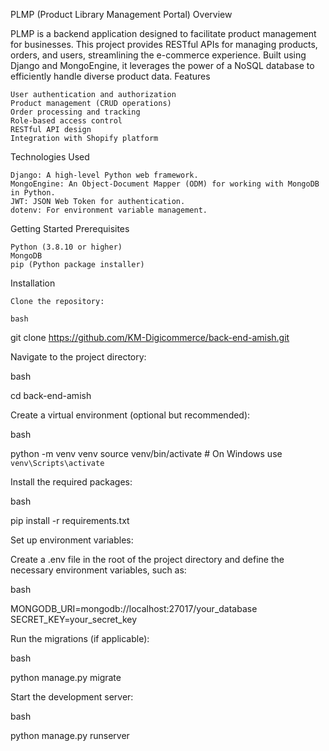PLMP (Product Library Management Portal)
Overview

PLMP is a backend application designed to facilitate product management for businesses. This project provides RESTful APIs for managing products, orders, and users, streamlining the e-commerce experience. Built using Django and MongoEngine, it leverages the power of a NoSQL database to efficiently handle diverse product data.
Features

    User authentication and authorization
    Product management (CRUD operations)
    Order processing and tracking
    Role-based access control
    RESTful API design
    Integration with Shopify platform

Technologies Used

    Django: A high-level Python web framework.
    MongoEngine: An Object-Document Mapper (ODM) for working with MongoDB in Python.
    JWT: JSON Web Token for authentication.
    dotenv: For environment variable management.

Getting Started
Prerequisites

    Python (3.8.10 or higher)
    MongoDB
    pip (Python package installer)

Installation

    Clone the repository:

    bash

git clone https://github.com/KM-Digicommerce/back-end-amish.git

Navigate to the project directory:

bash

cd back-end-amish

Create a virtual environment (optional but recommended):

bash

python -m venv venv
source venv/bin/activate  # On Windows use `venv\Scripts\activate`

Install the required packages:

bash

pip install -r requirements.txt

Set up environment variables:

Create a .env file in the root of the project directory and define the necessary environment variables, such as:

bash

MONGODB_URI=mongodb://localhost:27017/your_database
SECRET_KEY=your_secret_key

Run the migrations (if applicable):

bash

python manage.py migrate

Start the development server:

bash

python manage.py runserver
